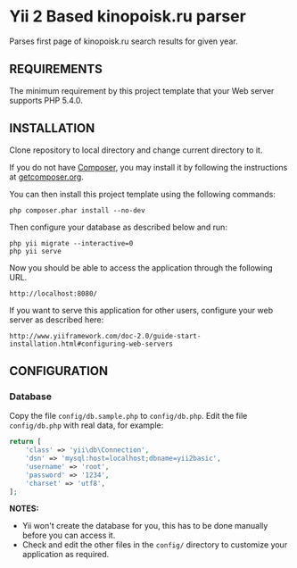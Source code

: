 Yii 2 Based kinopoisk.ru parser
============================

Parses first page of kinopoisk.ru search results for given year.

REQUIREMENTS
------------

The minimum requirement by this project template that your Web server supports PHP 5.4.0.


INSTALLATION
------------

Clone repository to local directory and change current directory to it.

If you do not have [Composer](http://getcomposer.org/), you may install it by following the instructions
at [getcomposer.org](http://getcomposer.org/doc/00-intro.md#installation-nix).

You can then install this project template using the following commands:

~~~
php composer.phar install --no-dev
~~~

Then configure your database as described below and run:

~~~
php yii migrate --interactive=0
php yii serve
~~~

Now you should be able to access the application through the following URL.

~~~
http://localhost:8080/
~~~

If you want to serve this application for other users, configure your web server
as described here: 
~~~
http://www.yiiframework.com/doc-2.0/guide-start-installation.html#configuring-web-servers
~~~


CONFIGURATION
-------------

### Database

Copy the file `config/db.sample.php` to `config/db.php`.
Edit the file `config/db.php` with real data, for example:

```php
return [
    'class' => 'yii\db\Connection',
    'dsn' => 'mysql:host=localhost;dbname=yii2basic',
    'username' => 'root',
    'password' => '1234',
    'charset' => 'utf8',
];
```

**NOTES:**
- Yii won't create the database for you, this has to be done manually before you can access it.
- Check and edit the other files in the `config/` directory to customize your application as required.
